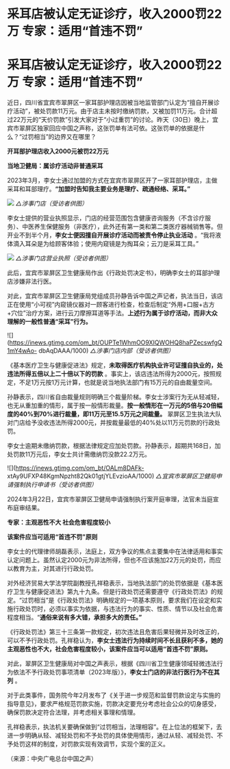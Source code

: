 # 采耳店被认定无证诊疗，收入2000罚22万 专家：适用“首违不罚”

# 采耳店被认定无证诊疗，收入2000罚22万 专家：适用“首违不罚”

近日，四川省宜宾市翠屏区一家耳部护理店因被当地监管部门认定为“擅自开展诊疗活动”，被处罚款11万元。由于店主未按时缴纳罚款，又被加罚11万元。合计超过22万元的“天价罚款”引发大家对于“小过重罚”的讨论。昨天（30日）晚上，宜宾市翠屏区独家回应中国之声称，这张罚单有法可依。这张罚单的依据是什么？“过罚相当”的边界又在哪里？

**开耳部护理店收入2000元被罚22万元**

**当地卫健局：属诊疗活动非普通采耳**

2023年3月，李女士通过加盟的方式在宜宾市翠屏区开了一家耳部护理店，主做采耳和耳部理疗。**“加盟时告知我主要业务是理疗、疏通经络、采耳。”**

![](https://inews.gtimg.com/om_bt/OFHEG1BVRAWrSxrcZdG3gCCRCjt3c4bfKmnkGzDlo_zMsAA/1000)
_△涉事门店（受访者供图）_

李女士提供的营业执照显示，门店的经营范围包含健康咨询服务（不含诊疗服务）、中医养生保健服务（非医疗），此外还有第一类和第二类医疗器械销售等。但开业不到半个月，**李女士便因擅自开展诊疗活动而被责令停止执业活动**
。“我将液体滴入耳朵是为给顾客体验；使用内窥镜是为掏耳朵；云刀是采耳工具。”

![](https://inews.gtimg.com/om_bt/ObUjnbTGtZH6VnnnU0jpK3Ap8spzuMCjmpGEEdyMvjf6MAA/1000)
_△涉事门店营业执照（受访者供图）_

此后，宜宾市翠屏区卫生健康局作出《行政处罚决定书》，明确李女士的耳部护理店涉嫌非法行医。

对此，宜宾市翠屏区卫生健康局党组成员孙静告诉中国之声记者，执法当日，该店正在使用“小可视”内窥镜仪器对一顾客进行检查，检查后制定“外用+口服+古方+穴位”治疗方案，进行云刀摩擦耳道等手法。**上述行为属于诊疗活动，而非大众理解的一般性普通“采耳”行为。**

![](https://inews.gtimg.com/om_bt/OUPTe1WhmOO9XIQWOHQ8haPZecswfgQ1mY4wAo-
dbAqDAAA/1000) _△涉事门店内部（受访者供图）_

《基本医疗卫生与健康促进法》规定，**未取得医疗机构执业许可证擅自执业的，处违法所得五倍以上二十倍以下的罚款**
。事实上，该店违法所得为2000元，按照规定，不足1万元按1万元计算，也就是说当地执法部门有15万元的自由裁量空间。

孙静表示，四川省自由裁量规则明确三个裁量阶梯。李女士涉案行为无从轻减轻，也无从重加重的情形，属于按一般情形裁量。**按一般情形在一万元的5倍与20倍幅度的40%到70%进行裁量，即11万元至15.5万元之间裁量。**
翠屏区卫生执法大队对门店给予没收违法所得2000元，并按裁量最低的40%处以11万元罚款的行政处罚。

李女士逾期未缴纳罚款，根据法律规定应加处罚款。孙静表示，超期共168日，加处罚款11万元后，李女士共计需缴纳罚没款22.2万元。

![](https://inews.gtimg.com/om_bt/OALm8DAFk-
xtAy9UFXP48KgmNpzht82Qk01gtjYLEvzioAA/1000) _△宜宾市翠屏区卫健局申请强制执行申请书（受访者供图）_

2024年3月22日，宜宾市翠屏区卫健局申请强制执行案开庭审理，法官未当庭宣布庭审结果。

**专家：主观恶性不大 社会危害程度较小**

**该案件应当可适用“首违不罚”原则**

李女士的代理律师胡磊表示，法庭上，双方争议的焦点主要集中在法律适用和事实认定问题上。虽然认定2000元为非法所得，但也不应该施加22万元的处罚，而应以教育为主，对其进行行政处罚。

对外经济贸易大学法学院副教授孔祥稳表示，当地执法部门的处罚依据是《基本医疗卫生与健康促进法》第九十九条。但是行政处罚还需要遵守《行政处罚法》的规定。“过罚相当”是《行政处罚法》明确规定的一项基本原则，要求我们在设定和实施行政处罚时，必须以事实为依据，与违法行为的事实、性质、情节以及社会危害程度相当。“**通俗来说有多大错，承担多大的责任。”**

《行政处罚法》第三十三条第一款规定，初次违法且危害后果轻微并及时改正的，可以不予行政处罚。孔祥稳认为，**李女士违法行为持续时间不长且获利不多，她的主观恶性也不大，社会危害程度较小，该案件应当可以适用“首违不罚”原则。**

对此，翠屏区卫生健康局对中国之声表示，根据《四川省卫生健康领域轻微违法行为依法不予行政处罚事项清单（2023年版）》，**李女士门店的非法行医行为不在其列**
。

对于此类事件，国务院今年2月发布了《关于进一步规范和监督罚款设定与实施的指导意见》，要求严格规范罚款实施，罚款决定要充分考虑社会公众的切身感受，确保罚款决定符合法理，并考虑相关事理和情理。

孔祥稳表示，执法机关要确保做到“过罚相当，法理相容”。在上位法的框架下，去进一步明确从轻、减轻处罚和不予处罚的具体使用情形，通过从轻、减轻处罚、不予处罚这样的制度，对罚款实现有效调节，实现个案的正义。

（来源：中央广电总台中国之声）

